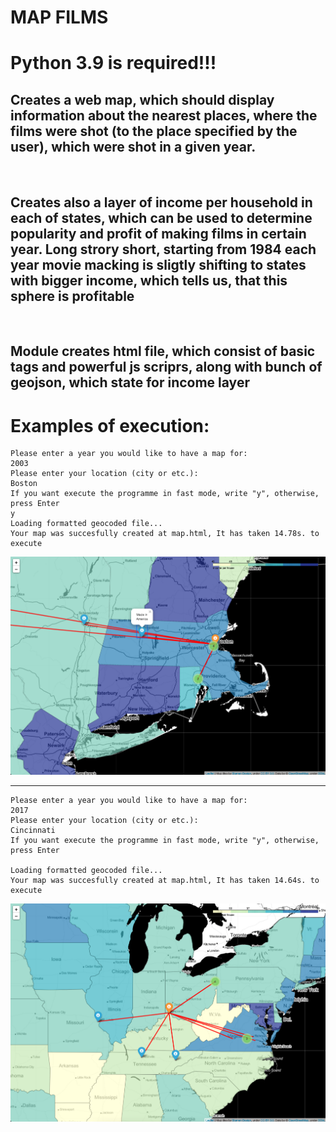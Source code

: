 # MAP FILMS
# Python 3.9 is required!!!
## Сreates a web map, which should display information about the nearest places, where the films were shot (to the place specified by the user), which were shot in a given year.
<br>

## Creates also a layer of income per household in each of states, which can be used to determine popularity and profit of making films in certain year. Long strory short, starting from 1984 each year movie macking is sligtly shifting to states with bigger income, which tells us, that this sphere is profitable
<br>

## Module creates html file, which consist of basic tags and powerful js scriprs, along with bunch of geojson, which state for income layer

# Examples of execution:
```
Please enter a year you would like to have a map for: 
2003
Please enter your location (city or etc.): 
Boston
If you want execute the programme in fast mode, write "y", otherwise, press Enter
y
Loading formatted geocoded file...
Your map was succesfully created at map.html, It has taken 14.78s. to execute
```
![Example](examples/example1.png)

<hr>

```
Please enter a year you would like to have a map for: 
2017
Please enter your location (city or etc.): 
Cincinnati
If you want execute the programme in fast mode, write "y", otherwise, press Enter

Loading formatted geocoded file...
Your map was succesfully created at map.html, It has taken 14.64s. to execute
```

![Example](examples/example2.png)
